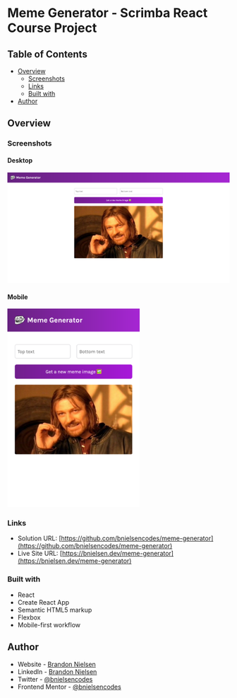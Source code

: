 # Meme Generator - Scrimba React Course Project

## Table of Contents

- [Overview](#overview)
  - [Screenshots](#screenshots)
  - [Links](#links)
  - [Built with](#built-with)
- [Author](#author)

## Overview

### Screenshots

#### Desktop

![screenshot of Meme Generator desktop website](src/images/screenshots/desktop.png)

#### Mobile

<img src="src/images/screenshots/mobile.png" alt="screenshot of Meme Generator mobile website" width="300">

### Links

- Solution URL: [https://github.com/bnielsencodes/meme-generator](https://github.com/bnielsencodes/meme-generator)
- Live Site URL: [https://bnielsen.dev/meme-generator](https://bnielsen.dev/meme-generator)

### Built with

- React
- Create React App
- Semantic HTML5 markup
- Flexbox
- Mobile-first workflow

## Author

- Website - [Brandon Nielsen](https://www.bnielsen.dev)
- LinkedIn - [Brandon Nielsen](https://www.linkedin.com/in/bnielsencodes)
- Twitter - [@bnielsencodes](https://twitter.com/bnielsencodes)
- Frontend Mentor - [@bnielsencodes](https://www.frontendmentor.io/profile/bnielsencodes)

